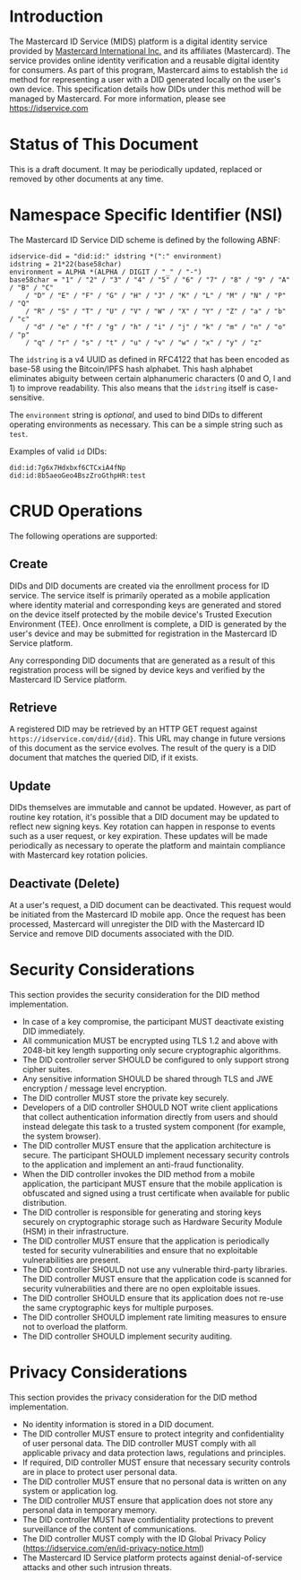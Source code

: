 # Introduction

The Mastercard ID Service (MIDS) platform is a digital identity service provided by [Mastercard International Inc.](https://www.mastercard.com) and its affiliates (Mastercard).  The service provides online identity verification and a reusable digital identity for consumers.  As part of this program, Mastercard aims to establish the `id` method for representing a user with a DID generated locally on the user's own device.  This specification details how DIDs under this method will be managed by Mastercard.  For more information, please see https://idservice.com

# Status of This Document

This is a draft document.  It may be periodically updated, replaced or removed by other documents at any time.

# Namespace Specific Identifier (NSI)

The Mastercard ID Service DID scheme is defined by the following ABNF:

```
idservice-did = "did:id:" idstring *(":" environment)
idstring = 21*22(base58char)
environment = ALPHA *(ALPHA / DIGIT / "_" / "-")
base58char = "1" / "2" / "3" / "4" / "5" / "6" / "7" / "8" / "9" / "A" / "B" / "C"
    / "D" / "E" / "F" / "G" / "H" / "J" / "K" / "L" / "M" / "N" / "P" / "Q"
    / "R" / "S" / "T" / "U" / "V" / "W" / "X" / "Y" / "Z" / "a" / "b" / "c"
    / "d" / "e" / "f" / "g" / "h" / "i" / "j" / "k" / "m" / "n" / "o" / "p"
    / "q" / "r" / "s" / "t" / "u" / "v" / "w" / "x" / "y" / "z"
```

The `idstring` is a v4 UUID as defined in RFC4122 that has been encoded as base-58 using the Bitcoin/IPFS hash alphabet.  This hash alphabet eliminates abiguity between certain alphanumeric characters (0 and O, l and 1) to improve readability.  This also means that the `idstring` itself is case-sensitive.

The `environment` string is *optional*, and used to bind DIDs to different operating environments as necessary.  This can be a simple string such as `test`.

Examples of valid `id` DIDs:

```
did:id:7g6x7Hdxbxf6CTCxiA4fNp
did:id:8b5aeoGeo4BszZroGthpHR:test
```

# CRUD Operations

The following operations are supported:

## Create

DIDs and DID documents are created via the enrollment process for ID service.  The service itself is primarily operated as a mobile application where identity material and corresponding keys are generated and stored on the device itself protected by the mobile device's Trusted Execution Environment (TEE).  Once enrollment is complete, a DID is generated by the user's device and may be submitted for registration in the Mastercard ID Service platform.

Any corresponding DID documents that are generated as a result of this registration process will be signed by device keys and verified by the Mastercard ID Service platform.

## Retrieve

A registered DID may be retrieved by an HTTP GET request against `https://idservice.com/did/{did}`.  This URL may change in future versions of this document as the service evolves.  The result of the query is a DID document that matches the queried DID, if it exists.

## Update

DIDs themselves are immutable and cannot be updated.  However, as part of routine key rotation, it's possible that a DID document may be updated to reflect new signing keys.  Key rotation can happen in response to events such as a user request, or key expiration.  These updates will be made periodically as necessary to operate the platform and maintain compliance with Mastercard key rotation policies.

## Deactivate (Delete)

At a user's request, a DID document can be deactivated.  This request would be initiated from the Mastercard ID mobile app.  Once the request has been processed, Mastercard will unregister the DID with the Mastercard ID Service and remove DID documents associated with the DID.

# Security Considerations

This section provides the security consideration for the DID method implementation.

 - In case of a key compromise, the participant MUST deactivate existing DID immediately.
 - All communication MUST be encrypted using TLS 1.2 and above with 2048-bit key length supporting only secure cryptographic algorithms.
 - The DID controller server SHOULD be configured to only support strong cipher suites.
 - Any sensitive information SHOULD be shared through TLS and JWE encryption / message level encryption.
 - The DID controller MUST store the private key securely.
 - Developers of a DID controller SHOULD NOT write client applications that collect authentication information directly from users and should instead delegate this task to a trusted system component (for example, the system browser).
 - The DID controller MUST ensure that the application architecture is secure. The participant SHOULD implement necessary security controls to the application and implement an anti-fraud functionality.
 - When the DID controller invokes the DID method from a mobile application, the participant MUST ensure that the mobile application is obfuscated and signed using a trust certificate when available for public distribution.
 - The DID controller is responsible for generating and storing keys securely on cryptographic storage such as Hardware Security Module (HSM) in their infrastructure.
 - The DID controller MUST ensure that the application is periodically tested for security vulnerabilities and ensure that no exploitable vulnerabilities are present.
 - The DID controller SHOULD not use any vulnerable third-party libraries. The DID controller MUST ensure that the application code is scanned for security vulnerabilities and there are no open exploitable issues.
 - The DID controller SHOULD ensure that its application does not re-use the same cryptographic keys for multiple purposes.
 - The DID controller SHOULD implement rate limiting measures to ensure not to overload the platform.
 - The DID controller SHOULD implement security auditing.


# Privacy Considerations

This section provides the privacy consideration for the DID method implementation.

 - No identity information is stored in a DID document.
 - The DID controller MUST ensure to protect integrity and confidentiality of user personal data. The DID controller MUST comply with all applicable privacy and data protection laws, regulations and principles.
 - If required, DID controller MUST ensure that necessary security controls are in place to protect user personal data.
 - The DID controller MUST ensure that no personal data is written on any system or application log.
 - The DID controller MUST ensure that application does not store any personal data in temporary memory.
 - The DID controller MUST have confidentiality protections to prevent surveillance of the content of communications.
 - The DID controller MUST comply with the ID Global Privacy Policy (https://idservice.com/en/id-privacy-notice.html)
 - The Mastercard ID Service platform protects against denial-of-service attacks and other such intrusion threats.
